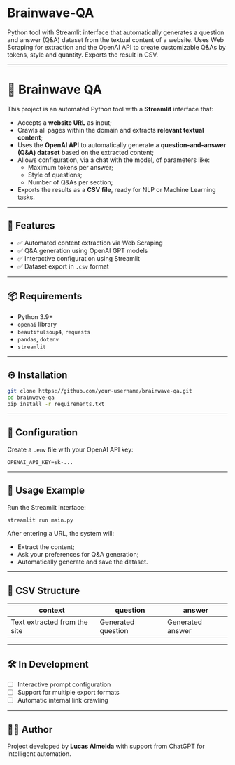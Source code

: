 # Brainwave-QA
Python tool with Streamlit interface that automatically generates a question and answer (Q&amp;A) dataset from the textual content of a website. Uses Web Scraping for extraction and the OpenAI API to create customizable Q&amp;As by tokens, style and quantity. Exports the result in CSV.

---

# 🧠 Brainwave QA

This project is an automated Python tool with a **Streamlit** interface that:

- Accepts a **website URL** as input;
- Crawls all pages within the domain and extracts **relevant textual content**;
- Uses the **OpenAI API** to automatically generate a **question-and-answer (Q&A) dataset** based on the extracted content;
- Allows configuration, via a chat with the model, of parameters like:
  - Maximum tokens per answer;
  - Style of questions;
  - Number of Q&As per section;
- Exports the results as a **CSV file**, ready for NLP or Machine Learning tasks.

---

## 🚀 Features

- ✅ Automated content extraction via Web Scraping
- ✅ Q&A generation using OpenAI GPT models
- ✅ Interactive configuration using Streamlit
- ✅ Dataset export in `.csv` format

---

## 📦 Requirements

- Python 3.9+
- `openai` library
- `beautifulsoup4`, `requests`
- `pandas`, `dotenv`
- `streamlit`

---

## ⚙️ Installation

```bash
git clone https://github.com/your-username/brainwave-qa.git
cd brainwave-qa
pip install -r requirements.txt
```

---

## 🔑 Configuration

Create a `.env` file with your OpenAI API key:

```env
OPENAI_API_KEY=sk-...
```

---

## 🧪 Usage Example

Run the Streamlit interface:

```bash
streamlit run main.py
```

After entering a URL, the system will:
- Extract the content;
- Ask your preferences for Q&A generation;
- Automatically generate and save the dataset.

---

## 📁 CSV Structure

| context | question | answer |
|---------|----------|--------|
| Text extracted from the site | Generated question | Generated answer |

---

## 🛠️ In Development

- [ ] Interactive prompt configuration
- [ ] Support for multiple export formats
- [ ] Automatic internal link crawling

---

## 👨‍💻 Author

Project developed by **Lucas Almeida** with support from ChatGPT for intelligent automation.

